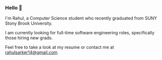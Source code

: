### Hello 👋
I'm Rahul, a Computer Science student who recently graduated from SUNY Stony Brook University. 

I am currently looking for full-time software engineering roles, specifically those hiring new grads. 

Feel free to take a look at my resume or contact me at rahulsarker14@gmail.com

<!--
**rsarker1/rsarker1** is a ✨ _special_ ✨ repository because its `README.md` (this file) appears on your GitHub profile.

Here are some ideas to get you started:

- 🔭 I’m currently working on ...
- 🌱 I’m currently learning ...
- 👯 I’m looking to collaborate on ...
- 🤔 I’m looking for help with ...
- 💬 Ask me about ...
- 📫 How to reach me: ...
- 😄 Pronouns: ...
- ⚡ Fun fact: ...
-->
